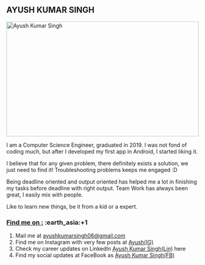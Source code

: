 <h2 align="left" >
    AYUSH KUMAR SINGH
</h2>
<img src="https://i.postimg.cc/PxD1zgjp/Screenshot-from-2020-08-06-21-03-25.png" width="100%" height="300" title="Ayush Kumar Singh">
<p>I am a Computer Science Engineer, graduated in 2019. I was not fond of coding much, but after I developed my first app in Android, I started liking it.</p>
<p>I believe that for any given problem, there definitely exists a solution, we just need to find it! Troubleshooting problems keeps me engaged :D</p>
<p>Being deadline oriented and output oriented has helped me a lot in finishing my tasks before deadline with right output. Team Work has always been great, I easily mix with people.</p>
<p>Like to learn new things, be it from a kid or a expert.</p>

<h3>
    <u>Find me on :</u> :earth_asia:+1 
</h3>
<p>
    <ol>
        <li>Mail me at <a href="https://mail.google.com/mail/?view=cm&fs=1&tf=1&to=ayushkumarsingh06@gmail.com" target="_blank" rel="noopener noreferrer">ayushkumarsingh06@gmail.com</a></li>
        <li>Find me on Instagram with very few posts at <a href="https://www.instagram.com/ayushkumar.singh.7967/" target="_blank">Ayush(IG)</a></li>
        <li>Check my career updates on LinkedIn <a href="https://www.linkedin.com/in/ayushkumarsingh06" target="_blank">Ayush Kumar Singh(Lin)</a> here</li>
        <li>Find my social updates at FaceBook as <a href="https://www.facebook.com/ayushkumar.singh.7967" target="_blank">Ayush Kumar Singh(FB)</a></li>
    </ol>
</p>
